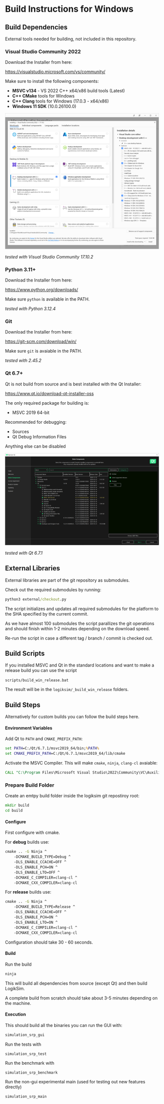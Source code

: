 # Build Instructions for Windows



## Build Dependencies

External tools needed for building, not included in this repository.



### Visual Studio Community 2022

Download the Installer from here:

 https://visualstudio.microsoft.com/vs/community/

Make sure to install the following components:

* **MSVC v134** - VS 2022 C++ x64/x86 build tools (Latest)
* **C++ CMake** tools for Windows
* **C++ Clang** tools for Windows (17.0.3 - x64/x86)
* **Windows 11 SDK** (10.0.26100.0)

![image-20240616105203692](.images/image-20240616105203692.png)

*tested with Visual Studio Community 17.10.2*

### Python 3.11+

Download the Installer from here:

https://www.python.org/downloads/

Make sure `python` is available in the PATH.

*tested with Python 3.12.4*

### Git

Download the Installer from here:

https://git-scm.com/download/win/

Make sure `git` is avaiable in the PATH.

*tested with 2.45.2*

### Qt 6.7+

Qt is not build from source and is best installed with the Qt Installer:

https://www.qt.io/download-qt-installer-oss

The only required package for building is:

* MSVC 2019 64-bit

Recommended for debugging:

* Sources
* Qt Debug Information Files

Anything else can be disabled

![image-20240616113641673](.images/image-20240616113641673.png)

*tested with Qt 6.7.1*



## External Libraries

External libraries are part of the git repository as submodules.

Check out the required submodules by running:

```cmd
python3 external/checkout.py
```

The script initializes and updates all required submodules for the platform to the SHA specified by the current commit.

As we have almost 100 submodules the script parallizes the git operations and should finish within 1-2 minutes depending on the download speed.

Re-run the script in case a different tag / branch / commit is checked out.



## Build Scripts

If you installed MSVC and Qt in the standard locations and want to make a release build you can use the script

 `scripts/build_win_release.bat`

The result will be in the `logiksim/_build_win_release` folders.



## Build Steps

Alternatively for custom builds you can follow the build steps here.

#### Environment Variables

Add Qt to `PATH` and `CMAKE_PREFIX_PATH`:

```cmd
set PATH=C:/Qt/6.7.1/msvc2019_64/bin;%PATH%
set CMAKE_PREFIX_PATH=C:/Qt/6.7.1/msvc2019_64/lib/cmake
```

Activate the MSVC Compiler. This will make `cmake`, `ninja`, `clang-cl` avaiable:

```cmd
CALL "C:\Program Files\Microsoft Visual Studio\2022\Community\VC\Auxiliary\Build\vcvars64.bat"
```

### Prepare Build Folder

Create an emtpy build folder inside the logiksim git repostiroy root:

```cmd
mkdir build
cd build
```

#### Configure

First configure with cmake.

For **debug** builds use:

```cmd
cmake .. -G Ninja ^
	-DCMAKE_BUILD_TYPE=Debug ^
	-DLS_ENABLE_CCACHE=OFF ^
	-DLS_ENABLE_PCH=ON ^
	-DLS_ENABLE_LTO=OFF ^
    -DCMAKE_C_COMPILER=clang-cl ^
    -DCMAKE_CXX_COMPILER=clang-cl
```

For **release** builds use:

```cmd
cmake .. -G Ninja ^
	-DCMAKE_BUILD_TYPE=Release ^
	-DLS_ENABLE_CCACHE=OFF ^
	-DLS_ENABLE_PCH=ON ^
	-DLS_ENABLE_LTO=ON ^
    -DCMAKE_C_COMPILER=clang-cl ^
    -DCMAKE_CXX_COMPILER=clang-cl
```

Configuration should take 30 - 60 seconds.

#### Build

Run the build

```cmd
ninja
```

This will build all dependencies from source (except Qt) and then build LogikSim.

A complete build from scratch should take about 3-5 minutes depending on the machine.

#### Execution

This should build all the binaries you can run the GUI with:

```cmd
simulation_srp_gui
```

Run the tests with

```
simulation_srp_test
```

Run the benchmark with

```
simulation_srp_benchmark
```

Run the non-gui experimental main (used for testing out new features directly)

```
simulation_srp_main
```



